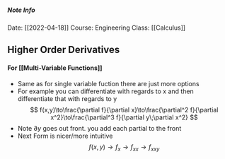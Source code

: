 ##### Note Info
Date: [[2022-04-18]]
Course: Engineering
Class: [[Calculus]]

## Higher Order Derivatives

#### For [[Multi-Variable Functions]]
- Same as for single variable fuction there are just more options
- For example you can differentiate with regards to x and then differentiate that with regards to y
$$ f(x,y)\to\frac{\partial f}{\partial x}\to\frac{\partial^2 f}{\partial x^2}\to\frac{\partial^3 f}{\partial y\;\partial x^2} $$
- Note $\partial y$ goes out front. you add each partial to the front 
- Next Form is nicer/more intuitive
$$ f(x,y)\to f_{x}\to f_{xx}\to f_{xxy} $$
